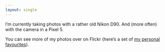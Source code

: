 ```yaml
---
layout: single
---
```


I’m currently taking photos with a rather old Nikon D90. And (more often) with the camera in a Pixel 5.

You can see more of my photos over on Flickr (here’s a set of 
[my personal favourites](https://www.flickr.com/photos/davorg/sets/72157629010590413/)).

<div class='embedsocial-instagram' data-ref="2da8ae8bf4f775d6e292472a0104378fce98d16c"></div><script>(function(d, s, id){var js; if (d.getElementById(id)) {return;} js = d.createElement(s); js.id = id; js.src = "https://embedsocial.com/embedscript/in.js"; d.getElementsByTagName("head")[0].appendChild(js);}(document, "script", "EmbedSocialInstagramScript"));</script>
